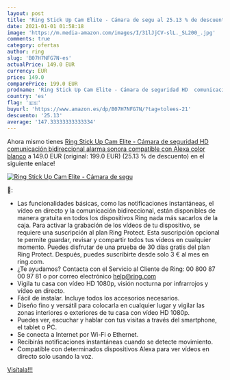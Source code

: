 ```yaml
---
layout: post
title: 'Ring Stick Up Cam Elite - Cámara de segu al 25.13 % de descuento'
date: 2021-01-01 01:58:18
image: 'https://m.media-amazon.com/images/I/31lJjCV-slL._SL200_.jpg'
comments: true
category: ofertas
author: ring
slug: 'B07H7NFG7N-es'
actualPrice: 149.0 EUR
currency: EUR
price: 149.0
comparePrice: 199.0 EUR
prodname: 'Ring Stick Up Cam Elite - Cámara de seguridad HD  comunicación bidireccional  alarma sonora  compatible con Alexa  color blanco'
country: 'es'
flag: '🇪🇸'
buyurl: 'https://www.amazon.es/dp/B07H7NFG7N/?tag=tolees-21'
descuento: '25.13'
average: '147.33333333333334'
---
```


Ahora mismo tienes [Ring Stick Up Cam Elite - Cámara de seguridad HD  comunicación bidireccional  alarma sonora  compatible con Alexa  color blanco](https://www.amazon.es/dp/B07H7NFG7N/?tag=tolees-21) a 149.0 EUR (original: 199.0 EUR) (25.13 %  de descuento) en el siguiente enlace!

[![Ring Stick Up Cam Elite - Cámara de segu](https://m.media-amazon.com/images/I/31lJjCV-slL._SL200_.jpg)](https://www.amazon.es/dp/B07H7NFG7N/?tag=tolees-21)

🔎:

- Las funcionalidades básicas, como las notificaciones instantáneas, el vídeo en directo y la comunicación bidireccional, están disponibles de manera gratuita en todos los dispositivos Ring nada más sacarlos de la caja. Para activar la grabación de los vídeos de tu dispositivo, se requiere una suscripción al plan Ring Protect. Esta suscripción opcional te permite guardar, revisar y compartir todos tus vídeos en cualquier momento. Puedes disfrutar de una prueba de 30 días gratis del plan Ring Protect. Después, puedes suscribirte desde solo 3 € al mes en ring.com.
- ¿Te ayudamos? Contacta con el Servicio al Cliente de Ring: 00 800 87 00 97 81 o por correo electrónico help@ring.com
- Vigila tu casa con vídeo HD 1080p, visión nocturna por infrarrojos y vídeo en directo.
- Fácil de instalar. Incluye todos los accesorios necesarios.
- Diseño fino y versátil para colocarla en cualquier lugar y vigilar las zonas interiores o exteriores de tu casa con vídeo HD 1080p.
- Puedes ver, escuchar y hablar con tus visitas a través del smartphone, el tablet o PC.
- Se conecta a Internet por Wi-Fi o Ethernet.
- Recibirás notificaciones instantáneas cuando se detecte movimiento.
- Compatible con determinados dispositivos Alexa para ver vídeos en directo solo usando la voz.

[Visítala!!!](https://www.amazon.es/dp/B07H7NFG7N/?tag=tolees-21)
